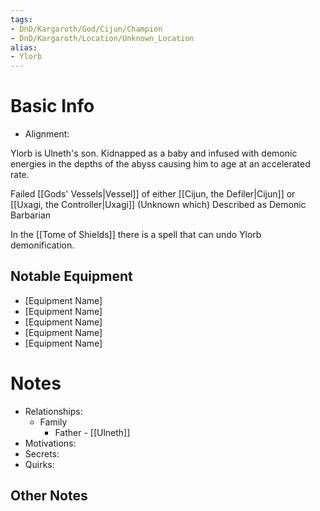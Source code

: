 ```yaml
---
tags:
- DnD/Kargaroth/God/Cijun/Champion
- DnD/Kargaroth/Location/Unknown_Location
alias:
- Ylorb
---
```

# Basic Info
- Alignment: 

Ylorb is Ulneth's son. Kidnapped as a baby and infused with demonic energies in the depths of the abyss causing him to age at an accelerated rate.

Failed [[Gods' Vessels|Vessel]] of either [[Cijun, the Defiler|Cijun]] or [[Uxagi, the Controller|Uxagi]] (Unknown which)
Described as Demonic Barbarian

In the [[Tome of Shields]] there is a spell that can undo Ylorb demonification.


## Notable Equipment
- [Equipment Name]
- [Equipment Name]
- [Equipment Name]
- [Equipment Name]
- [Equipment Name]

# Notes
- Relationships: 
	- Family
		- Father - [[Ulneth]]
- Motivations: 
- Secrets: 
- Quirks: 

## Other Notes